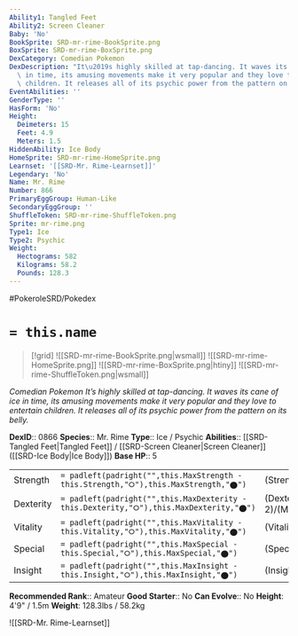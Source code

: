 ```yaml
---
Ability1: Tangled Feet
Ability2: Screen Cleaner
Baby: 'No'
BookSprite: SRD-mr-rime-BookSprite.png
BoxSprite: SRD-mr-rime-BoxSprite.png
DexCategory: Comedian Pokemon
DexDescription: "It\u2019s highly skilled at tap-dancing. It waves its cane of ice\
  \ in time, its amusing movements make it very popular and they love to entertain\
  \ children. It releases all of its psychic power from the pattern on its belly."
EventAbilities: ''
GenderType: ''
HasForm: 'No'
Height:
  Deimeters: 15
  Feet: 4.9
  Meters: 1.5
HiddenAbility: Ice Body
HomeSprite: SRD-mr-rime-HomeSprite.png
Learnset: '[[SRD-Mr. Rime-Learnset]]'
Legendary: 'No'
Name: Mr. Rime
Number: 866
PrimaryEggGroup: Human-Like
SecondaryEggGroup: ''
ShuffleToken: SRD-mr-rime-ShuffleToken.png
Sprite: mr-rime.png
Type1: Ice
Type2: Psychic
Weight:
  Hectograms: 582
  Kilograms: 58.2
  Pounds: 128.3
---
```


#PokeroleSRD/Pokedex

# `= this.name`

> [!grid]
> ![[SRD-mr-rime-BookSprite.png|wsmall]]
> ![[SRD-mr-rime-HomeSprite.png]]
> ![[SRD-mr-rime-BoxSprite.png|htiny]]
> ![[SRD-mr-rime-ShuffleToken.png|wsmall]]


*Comedian Pokemon*
*It’s highly skilled at tap-dancing. It waves its cane of ice in time, its amusing movements make it very popular and they love to entertain children. It releases all of its psychic power from the pattern on its belly.*

**DexID**:: 0866
**Species**:: Mr. Rime
**Type**:: Ice / Psychic
**Abilities**:: [[SRD-Tangled Feet|Tangled Feet]] / [[SRD-Screen Cleaner|Screen Cleaner]] ([[SRD-Ice Body|Ice Body]])
**Base HP**:: 5

|           |                                                                                        |                                          |
| --------- | -------------------------------------------------------------------------------------- | ---------------------------------------- |
| Strength  | `= padleft(padright("",this.MaxStrength - this.Strength,"⭘"),this.MaxStrength,"⬤")`    | (Strength::2)/(MaxStrength::5)   |
| Dexterity | `= padleft(padright("",this.MaxDexterity - this.Dexterity,"⭘"),this.MaxDexterity,"⬤")` | (Dexterity:: 2)/(MaxDexterity::5) |
| Vitality  | `= padleft(padright("",this.MaxVitality - this.Vitality,"⭘"),this.MaxVitality,"⬤")`    | (Vitality::2)/(MaxVitality::5)   |
| Special   | `= padleft(padright("",this.MaxSpecial - this.Special,"⭘"),this.MaxSpecial,"⬤")`       | (Special::3)/(MaxSpecial::6)     |
| Insight   | `= padleft(padright("",this.MaxInsight - this.Insight,"⭘"),this.MaxInsight,"⬤")`       | (Insight::3)/(MaxInsight::6)     |


**Recommended Rank**:: Amateur
**Good Starter**:: No
**Can Evolve**:: No
**Height**: 4'9" / 1.5m
**Weight**: 128.3lbs / 58.2kg

![[SRD-Mr. Rime-Learnset]]